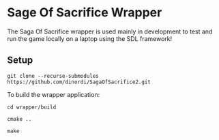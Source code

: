 
# Sage Of Sacrifice Wrapper

The Saga Of Sacrifice wrapper is used mainly in development to test and run the game locally on a laptop using the SDL framework!

## Setup

```shell
git clone --recurse-submodules https://github.com/dinordi/SagaOfSacrifice2.git
```

To build the wrapper application:

```shell
cd wrapper/build
```

```shell
cmake ..
```

```shell
make
```



